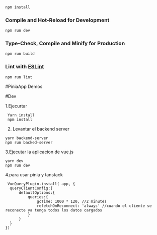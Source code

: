 
```sh
npm install
```

### Compile and Hot-Reload for Development

```sh
npm run dev
```

### Type-Check, Compile and Minify for Production

```sh
npm run build
```

### Lint with [ESLint](https://eslint.org/)

```sh
npm run lint
```


#PiniaApp Demos


#Dev

1.Ejecurtar
```
 Yarn install
 npm install
```

 2. Levantar el backend server
 ```
 yarn backend-server 
 npm run backed-server
 ```

 3.Ejecutar la aplicacion de vue.js
 ```
 yarn dev
 npm run dev
 ```

4.para usar pinia y tanstack
  ```
   VueQueryPlugin.install( app, {
    queryClientConfig:{
        defaultOptions:{
            queries:{
                gcTime: 1000 * 120, //2 minutes
                refetchOnReconnect: 'always' //cuando el cliente se reconecte ya tenga todos los datos cargados
            }
        }
    }
})
 ```